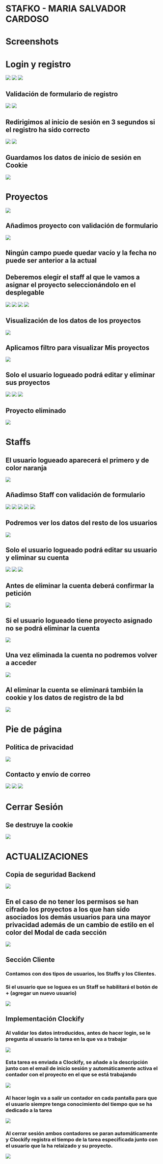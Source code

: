 # STAFKO - MARIA SALVADOR CARDOSO


# Screenshots

# Login y registro
<img src="screenshots/login.png">
<img src="screenshots/loginError.png">

<img src="screenshots/registro.png">

## Validación de formulario de registro
<img src="screenshots/validacionRegistro.png">
<img src="screenshots/validacionFechaRegistro.png">

## Redirigimos al inicio de sesión en 3 segundos si el registro ha sido correcto
<img src="screenshots/exitoRegistro.png">

<img src="screenshots/loginCorrecto.png">

## Guardamos los datos de inicio de sesión en Cookie
<img src="screenshots/cookies.png">



# Proyectos
<img src="screenshots/proyectos.png">

## Añadimos proyecto con validación de formulario
<img src="screenshots/añadirProyecto.png">

## Ningún campo puede quedar vacío y la fecha no puede ser anterior a la actual
## Deberemos elegir el staff al que le vamos a asignar el proyecto seleccionándolo en el desplegable
<img src="screenshots/validacionAñadirProyecto.png">
<img src="screenshots/validacionFechaAñadirProyecto.png">
<img src="screenshots/exitoAñadirProyecto.png">
<img src="screenshots/exitoAñadirProyecto2.png">


## Visualización de los datos de los proyectos
<img src="screenshots/proyectosVerMas.png">

## Aplicamos filtro para visualizar Mis proyectos 
<img src="screenshots/misProyectos.png">

## Solo el usuario logueado podrá editar y eliminar sus proyectos
<img src="screenshots/editarProyecto.png">
<img src="screenshots/editarProyecto2.png">
<img src="screenshots/exitoEditarProyecto.png">

## Proyecto eliminado
<img src="screenshots/eliminarProyecto.png">


# Staffs
## El usuario logueado aparecerá el primero y de color naranja
<img src="screenshots/staffs.png">

## Añadimso Staff con validación de formulario
<img src="screenshots/añadirStaff.png">
<img src="screenshots/validacionAñadirStaff.png">
<img src="screenshots/validacionFechaAñadirStaff.png">
<img src="screenshots/exitoAñadirStaff.png">
<img src="screenshots/exitoAñadirStaff2.png">

## Podremos ver los datos del resto de los usuarios
<img src="screenshots/staffsVerMas.png">

## Solo el usuario logueado podrá editar su usuario y eliminar su cuenta
<img src="screenshots/editarMisDatos.png">
<img src="screenshots/exitoEditarMisDatos.png">
<img src="screenshots/exitoEditarMisDatos2.png">

## Antes de eliminar la cuenta deberá confirmar la petición
<img src="screenshots/eliminaCuentaConfirmacion.png">

## Si el usuario logueado tiene proyecto asignado no se podrá eliminar la cuenta
<img src="screenshots/eliminaCuentaCancelacion.png">

## Una vez eliminada la cuenta no podremos volver a acceder
<img src="screenshots/exitoEliminaCuenta.png">

## Al eliminar la cuenta se eliminará también la cookie y los datos de registro de la bd
<img src="screenshots/eliminaCuentaCookie.png">



# Pie de página
## Politica de privacidad
<img src="screenshots/politicaPrivacidad.png">

## Contacto y envío de correo
<img src="screenshots/contacto.png">
<img src="screenshots/exitoContacto.png">
<img src="screenshots/exitoContactoEmail.png">


# Cerrar Sesión
## Se destruye la cookie
<img src="screenshots/cerrarSesionCookie.png">


# ACTUALIZACIONES

## Copia de seguridad Backend
<img src="screenshots/copia_seguridad.png">

## En el caso de no tener los permisos se han cifrado los proyectos a los que han sido asociados los demás usuarios para una mayor privacidad además de un cambio de estilo en el color del Modal de cada sección
<img src="screenshots/estiloModal.png">

## Sección Cliente
### Contamos con dos tipos de usuarios, los Staffs y los Clientes.
### Si el usuario que se loguea es un Staff se habilitará el botón de + (agregar un nuevo usuario)
<img src="screenshots/clientes.png">

## Implementación Clockify

### Al validar los datos introducidos, antes de hacer login, se le pregunta al usuario la tarea en la que va a trabajar
<img src="screenshots/clocki1.png">

### Esta tarea es enviada a Clockify, se añade a la descripción junto con el email de inicio sesión y automáticamente activa el contador con el proyecto en el que se está trabajando 
<img src="screenshots/clocki3.png">

### Al hacer login va a salir un contador en cada pantalla para que el usuario siempre tenga conocimiento del tiempo que se ha dedicado a la tarea
<img src="screenshots/clocki2.png">

### Al cerrar sesión ambos contadores se paran automáticamente y Clockify registra el tiempo de la tarea especificada junto con el usuario que la ha relaizado y su proyecto.
<img src="screenshots/clocki4.png">
